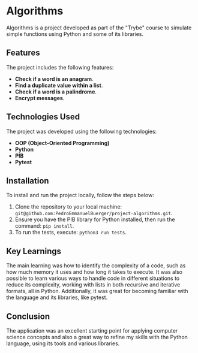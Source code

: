 # Algorithms

Algorithms is a project developed as part of the "Trybe" course to simulate simple functions using Python and some of its libraries.

## Features

The project includes the following features:

- **Check if a word is an anagram**.
- **Find a duplicate value within a list**.
- **Check if a word is a palindrome**.
- **Encrypt messages**.

## Technologies Used

The project was developed using the following technologies:

- **OOP (Object-Oriented Programming)**
- **Python**
- **PIB**
- **Pytest**

## Installation

To install and run the project locally, follow the steps below:

1. Clone the repository to your local machine: `git@github.com:PedroEmmanuelBuerger/project-algorithms.git`.
2. Ensure you have the PIB library for Python installed, then run the command: `pip install`.
3. To run the tests, execute: `python3 run tests`.

## Key Learnings

The main learning was how to identify the complexity of a code, such as how much memory it uses and how long it takes to execute. It was also possible to learn various ways to handle code in different situations to reduce its complexity, working with lists in both recursive and iterative formats, all in Python. Additionally, it was great for becoming familiar with the language and its libraries, like pytest.

## Conclusion

The application was an excellent starting point for applying computer science concepts and also a great way to refine my skills with the Python language, using its tools and various libraries.
